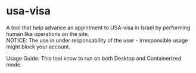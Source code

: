 # usa-visa

A tool that help advance an appintment to USA-visa in Israel by performing human like operations on the site.  
NOTICE: The use in under responsability of the user - irresponsible usage might block your account.

Usage Guide:
This tool know to run on both Desktop and Containerized mode.
